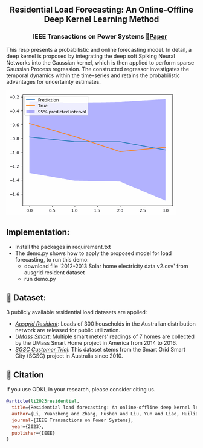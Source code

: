 <p align="center">
   <h2 align="center">Residential Load Forecasting: An Online-Offline Deep Kernel Learning Method</h2>
 <p align="center">
 <h3 align="center"> IEEE Transactions on Power Systems 📖<a href="https://ieeexplore.ieee.org/document/10197224">Paper</a>&nbsp&nbsp  </h3>    

This resp presents a probabilistic and online forecasting model. In detail, a deep kernel is proposed by integrating the deep soft Spiking Neural Networks into the Gaussian kernel, which is then applied to perform sparse Gaussian Process regression. The constructed regressor investigates the temporal dynamics within the time-series and retains the probabilistic advantages for uncertainty estimates. 

![image](https://raw.githubusercontent.com/Fushen-Zhang/ODKL/main/predictions.gif)

## Implementation:

- Install the packages in requirement.txt
- The demo.py shows how to apply the proposed model for load forecasting, to run this demo:
  - download file '2012-2013 Solar home electricity data v2.csv' from ausgrid resident dataset
  - run demo.py
  
## 🌟 Dataset:

 3 publicly available residential load datasets are applied:
- *[Ausgrid Resident](https://github.com/pierre-haessig/ausgrid-solar-data?tab=readme-ov-file#:~:text=Personal%20repository%20on%20the%20analysis%20of%20the%20Solar%20home%20electricity)*: Loads of 300 households in the Australian distribution network are released for public utilization.
- *[UMass Smart](https://traces.cs.umass.edu/index.php/Smart/Smart)*: Multiple smart meters’ readings
of 7 homes are collected by the UMass Smart Home project in America from 2014 to 2016.
- *[SGSC Customer Trial](https://data.gov.au/data/dataset/smart-grid-smart-city-customer-trial-data)*: This dataset stems from the Smart Grid Smart City (SGSC) project in Australia since 2010.

## 🤗 Citation

If you use ODKL in your research, please consider citing us.
```bibtex
@article{li2023residential,
  title={Residential load forecasting: An online-offline deep kernel learning method},
  author={Li, Yuanzheng and Zhang, Fushen and Liu, Yun and Liao, Huilian and Zhang, Hai-Tao and Chung, Chiyung},
  journal={IEEE Transactions on Power Systems},
  year={2023},
  publisher={IEEE}
}
```
